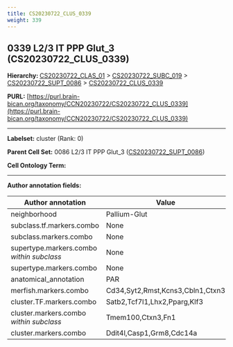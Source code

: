 ```yaml
---
title: CS20230722_CLUS_0339
weight: 339
---
```

## 0339 L2/3 IT PPP Glut_3 (CS20230722_CLUS_0339)
<b>Hierarchy: </b>
[CS20230722_CLAS_01](../CS20230722_CLAS_01) >
[CS20230722_SUBC_019](../CS20230722_SUBC_019) >
[CS20230722_SUPT_0086](../CS20230722_SUPT_0086) >
[CS20230722_CLUS_0339](../CS20230722_CLUS_0339)

**PURL:** [https://purl.brain-bican.org/taxonomy/CCN20230722/CS20230722_CLUS_0339](https://purl.brain-bican.org/taxonomy/CCN20230722/CS20230722_CLUS_0339)

---


**Labelset:** cluster (Rank: 0)

**Parent Cell Set:** 0086 L2/3 IT PPP Glut_3 ([CS20230722_SUPT_0086](../CS20230722_SUPT_0086))



**Cell Ontology Term:** 

[MARKER GENES.]: #


---

[TRANSFERRED ANNOTATIONS.]: #


[AUTHOR ANNOTATION FIELDS.]: #


**Author annotation fields:**

| Author annotation | Value |
|-------------------|-------|
|neighborhood|Pallium-Glut|
|subclass.tf.markers.combo|None|
|subclass.markers.combo|None|
|supertype.markers.combo _within subclass_|None|
|supertype.markers.combo|None|
|anatomical_annotation|PAR|
|merfish.markers.combo|Cd34,Syt2,Rmst,Kcns3,Cbln1,Ctxn3|
|cluster.TF.markers.combo|Satb2,Tcf7l1,Lhx2,Pparg,Klf3|
|cluster.markers.combo _within subclass_|Tmem100,Ctxn3,Fn1|
|cluster.markers.combo|Ddit4l,Casp1,Grm8,Cdc14a|
